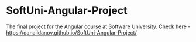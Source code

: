 # SoftUni-Angular-Project
The final project for the Angular course at Software University.
Check here - https://danaildanov.github.io/SoftUni-Angular-Project/
